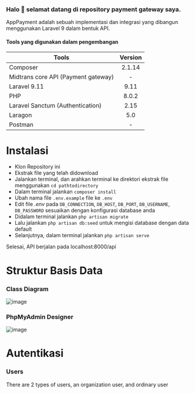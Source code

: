 ### Halo 👋 selamat datang di repository payment gateway saya.

AppPayment adalah sebuah implementasi dan integrasi yang dibangun menggunakan Laravel 9 dalam bentuk API.

#### Tools yang digunakan dalam pengembangan

| Tools                                | Version       |
| -------------                        |:-------------:|
| Composer                             | 2.1.14        |
| Midtrans core API (Payment gateway)  | -             |
| Laravel 9.11                         | 9.11          |
| PHP                                  | 8.0.2         |
| Laravel Sanctum (Authentication)     | 2.15          |
| Laragon                              | 5.0           |
| Postman                              | -             | 

# Instalasi
* Klon Repository ini
* Ekstrak file yang telah didownload
* Jalankan terminal, dan arahkan terminal ke direktori ekstrak file menggunakan `cd pathtodirectory`
* Dalam terminal jalankan `composer install`
* Ubah nama file `.env.example` file ke `.env`
* Edit file _.env_ pada `DB_CONNECTION`, `DB_HOST`, `DB_PORT`, `DB_USERNAME`, `DB_PASSWORD` sesuaikan dengan konfigurasi database anda
* Didalam terminal jalankan `php artisan migrate`
* Lalu jalankan `php artisan db:seed` untuk mengisi database dengan data default 
* Selanjutnya, dalam terminal jalankan `php artisan serve`

Selesai, API berjalan pada localhost:8000/api

# Struktur Basis Data
### Class Diagram
![image](https://user-images.githubusercontent.com/11209553/174085557-32412b6e-87a2-4109-ba75-08261216d112.png)

### PhpMyAdmin Designer
![image](https://user-images.githubusercontent.com/11209553/174084240-83e6c535-904e-4f54-96fb-ee85857f6c3d.png)

# Autentikasi
### Users
There are 2 types of users, an organization user, and ordinary user



